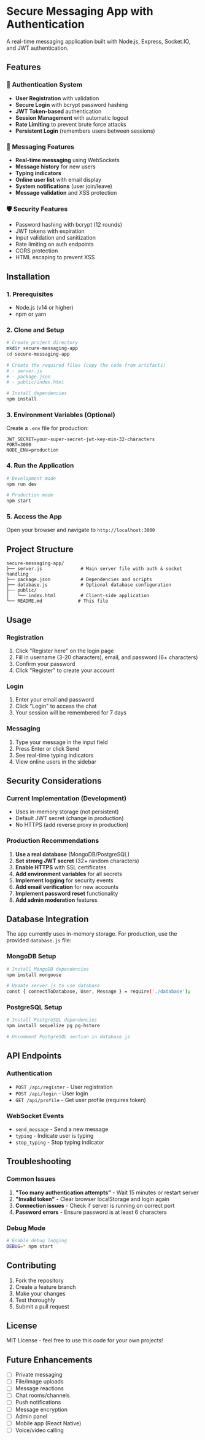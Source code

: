 # Secure Messaging App with Authentication

A real-time messaging application built with Node.js, Express, Socket.IO, and JWT authentication.

## Features

### 🔐 Authentication System

- **User Registration** with validation
- **Secure Login** with bcrypt password hashing
- **JWT Token-based** authentication
- **Session Management** with automatic logout
- **Rate Limiting** to prevent brute force attacks
- **Persistent Login** (remembers users between sessions)

### 💬 Messaging Features

- **Real-time messaging** using WebSockets
- **Message history** for new users
- **Typing indicators**
- **Online user list** with email display
- **System notifications** (user join/leave)
- **Message validation** and XSS protection

### 🛡️ Security Features

- Password hashing with bcrypt (12 rounds)
- JWT tokens with expiration
- Input validation and sanitization
- Rate limiting on auth endpoints
- CORS protection
- HTML escaping to prevent XSS

## Installation

### 1. Prerequisites

- Node.js (v14 or higher)
- npm or yarn

### 2. Clone and Setup

```bash
# Create project directory
mkdir secure-messaging-app
cd secure-messaging-app

# Create the required files (copy the code from artifacts)
# - server.js
# - package.json
# - public/index.html

# Install dependencies
npm install
```

### 3. Environment Variables (Optional)

Create a `.env` file for production:

```env
JWT_SECRET=your-super-secret-jwt-key-min-32-characters
PORT=3000
NODE_ENV=production
```

### 4. Run the Application

```bash
# Development mode
npm run dev

# Production mode
npm start
```

### 5. Access the App

Open your browser and navigate to `http://localhost:3000`

## Project Structure

```
secure-messaging-app/
├── server.js              # Main server file with auth & socket handling
├── package.json           # Dependencies and scripts
├── database.js            # Optional database configuration
├── public/
│   └── index.html         # Client-side application
└── README.md             # This file
```

## Usage

### Registration

1. Click "Register here" on the login page
2. Fill in username (3-20 characters), email, and password (6+ characters)
3. Confirm your password
4. Click "Register" to create your account

### Login

1. Enter your email and password
2. Click "Login" to access the chat
3. Your session will be remembered for 7 days

### Messaging

1. Type your message in the input field
2. Press Enter or click Send
3. See real-time typing indicators
4. View online users in the sidebar

## Security Considerations

### Current Implementation (Development)

- Uses in-memory storage (not persistent)
- Default JWT secret (change in production)
- No HTTPS (add reverse proxy in production)

### Production Recommendations

1. **Use a real database** (MongoDB/PostgreSQL)
2. **Set strong JWT secret** (32+ random characters)
3. **Enable HTTPS** with SSL certificates
4. **Add environment variables** for all secrets
5. **Implement logging** for security events
6. **Add email verification** for new accounts
7. **Implement password reset** functionality
8. **Add admin moderation** features

## Database Integration

The app currently uses in-memory storage. For production, use the provided `database.js` file:

### MongoDB Setup

```bash
# Install MongoDB dependencies
npm install mongoose

# Update server.js to use database
const { connectToDatabase, User, Message } = require('./database');
```

### PostgreSQL Setup

```bash
# Install PostgreSQL dependencies
npm install sequelize pg pg-hstore

# Uncomment PostgreSQL section in database.js
```

## API Endpoints

### Authentication

- `POST /api/register` - User registration
- `POST /api/login` - User login
- `GET /api/profile` - Get user profile (requires token)

### WebSocket Events

- `send_message` - Send a new message
- `typing` - Indicate user is typing
- `stop_typing` - Stop typing indicator

## Troubleshooting

### Common Issues

1. **"Too many authentication attempts"** - Wait 15 minutes or restart server
2. **"Invalid token"** - Clear browser localStorage and login again
3. **Connection issues** - Check if server is running on correct port
4. **Password errors** - Ensure password is at least 6 characters

### Debug Mode

```bash
# Enable debug logging
DEBUG=* npm start
```

## Contributing

1. Fork the repository
2. Create a feature branch
3. Make your changes
4. Test thoroughly
5. Submit a pull request

## License

MIT License - feel free to use this code for your own projects!

## Future Enhancements

- [ ] Private messaging
- [ ] File/image uploads
- [ ] Message reactions
- [ ] Chat rooms/channels
- [ ] Push notifications
- [ ] Message encryption
- [ ] Admin panel
- [ ] Mobile app (React Native)
- [ ] Voice/video calling
